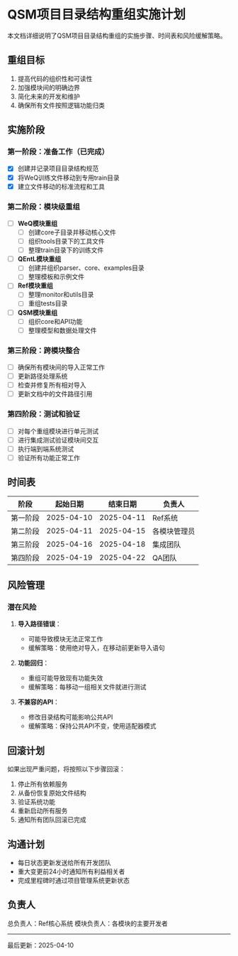 # QSM项目目录结构重组实施计划

本文档详细说明了QSM项目目录结构重组的实施步骤、时间表和风险缓解策略。

## 重组目标

1. 提高代码的组织性和可读性
2. 加强模块间的明确边界
3. 简化未来的开发和维护
4. 确保所有文件按照逻辑功能归类

## 实施阶段

### 第一阶段：准备工作（已完成）

- [x] 创建并记录项目目录结构规范
- [x] 将WeQ训练文件移动到专用train目录
- [x] 建立文件移动的标准流程和工具

### 第二阶段：模块级重组

- [ ] **WeQ模块重组**
  - [ ] 创建core子目录并移动核心文件
  - [ ] 组织tools目录下的工具文件
  - [ ] 整理train目录下的训练文件

- [ ] **QEntL模块重组**
  - [ ] 创建并组织parser、core、examples目录
  - [ ] 整理模板和示例文件

- [ ] **Ref模块重组**
  - [ ] 整理monitor和utils目录
  - [ ] 重组tests目录

- [ ] **QSM模块重组**
  - [ ] 组织core和API功能
  - [ ] 整理模型和数据处理文件

### 第三阶段：跨模块整合

- [ ] 确保所有模块间的导入正常工作
- [ ] 更新路径处理系统
- [ ] 检查并修复所有相对导入
- [ ] 更新文档中的文件路径引用

### 第四阶段：测试和验证

- [ ] 对每个重组模块进行单元测试
- [ ] 进行集成测试验证模块间交互
- [ ] 执行端到端系统测试
- [ ] 验证所有功能正常工作

## 时间表

| 阶段 | 起始日期 | 结束日期 | 负责人 |
|------|----------|----------|--------|
| 第一阶段 | 2025-04-10 | 2025-04-11 | Ref系统 |
| 第二阶段 | 2025-04-11 | 2025-04-15 | 各模块管理员 |
| 第三阶段 | 2025-04-16 | 2025-04-18 | 集成团队 |
| 第四阶段 | 2025-04-19 | 2025-04-22 | QA团队 |

## 风险管理

### 潜在风险

1. **导入路径错误**：
   - 可能导致模块无法正常工作
   - 缓解策略：使用绝对导入，在移动前更新导入语句

2. **功能回归**：
   - 重组可能导致现有功能失效
   - 缓解策略：每移动一组相关文件就进行测试

3. **不兼容的API**：
   - 修改目录结构可能影响公共API
   - 缓解策略：保持公共API不变，使用适配器模式

## 回滚计划

如果出现严重问题，将按照以下步骤回滚：

1. 停止所有依赖服务
2. 从备份恢复原始文件结构
3. 验证系统功能
4. 重新启动所有服务
5. 通知所有团队回滚已完成

## 沟通计划

- 每日状态更新发送给所有开发团队
- 重大变更前24小时通知所有利益相关者
- 完成里程碑时通过项目管理系统更新状态

## 负责人

总负责人：Ref核心系统
模块负责人：各模块的主要开发者

---

最后更新：2025-04-10 